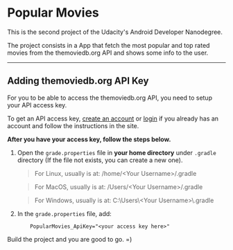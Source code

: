 # __Popular Movies__  
This is the second project of the Udacity's Android Developer Nanodegree.  

The project consists in a App that fetch the most popular and top rated movies from the themoviedb.org API and shows some info to the user.    
  
---
## Adding themoviedb.org API Key

For you to be able to access the themoviedb.org API, you need to setup your API access key.  

To get an API access key, [create an account](https://www.themoviedb.org/account/signup) or [login](https://www.themoviedb.org/login) if you already has an account and follow the instructions in the site.

__After you have your access key, follow the steps below.__  

1) Open the `grade.properties` file in __your home directory__ under `.gradle` directory (If the file not exists, you can create a new one).
   > For Linux, usually is at: /home/<Your Username\>/.gradle

   > For MacOS, usually is at: /Users/<Your Username\>/.gradle

   > For Windows, usually is at: C:\Users\\<Your Username\>\\.gradle
2)  In the `grade.properties` file, add:
    ```
        PopularMovies_ApiKey="<your access key here>"
    ```
Build the project and you are good to go. =)
